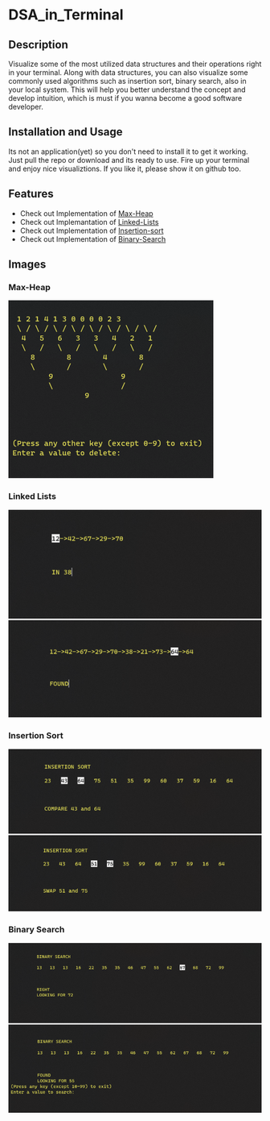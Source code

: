 # DSA_in_Terminal

## Description

Visualize some of the most utilized data structures and their operations right in your terminal. Along with data structures, you can also visualize some commonly 
used algorithms such as insertion sort, binary search, also in your local system. This will help you better understand the concept and develop intuition, which is must
if you wanna become a good software developer.  

## Installation and Usage

Its not an application(yet) so you don't need to install it to get it working. Just pull the repo or download and its ready to use. Fire up your terminal and enjoy nice
visualiztions. If you like it, please show it on github too.

## Features

- Check out Implementation of [Max-Heap](https://github.com/itsKiranay/DSA_in_Terminal/blob/dev/views/maxheap.py)
- Check out Implemantation of [Linked-Lists](https://github.com/itsKiranay/DSA_in_Terminal/blob/dev/views/linkedlists.py)
- Check out Implementation of [Insertion-sort](https://github.com/itsKiranay/DSA_in_Terminal/blob/dev/views/insertionsort.py)
- Check out Implementation of [Binary-Search](https://github.com/itsKiranay/DSA_in_Terminal/blob/dev/views/binarysearch.py)

## Images

### Max-Heap

![alt text](https://github.com/itsKiranay/DSA_in_Terminal/blob/dev/images/Max-Heap-1.png "Max-Heap")

### Linked Lists

![alt text](https://github.com/itsKiranay/DSA_in_Terminal/blob/dev/images/Linked-list-1.png "Linked List")
![alt text](https://github.com/itsKiranay/DSA_in_Terminal/blob/dev/images/Linked-list-2.png "Linked List")

### Insertion Sort

![alt text](https://github.com/itsKiranay/DSA_in_Terminal/blob/dev/images/Insertion-sort-1.png "Insertion Sort")
![alt text](https://github.com/itsKiranay/DSA_in_Terminal/blob/dev/images/Insertion-sort-2.png "Insertion Sort")

### Binary Search

![alt text](https://github.com/itsKiranay/DSA_in_Terminal/blob/dev/images/BS-1.png "Binary Search")
![alt text](https://github.com/itsKiranay/DSA_in_Terminal/blob/dev/images/BS-2.png "Binary Search")



